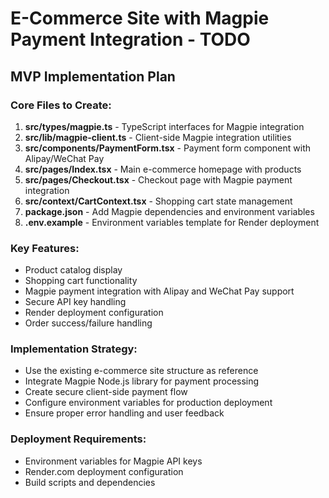 # E-Commerce Site with Magpie Payment Integration - TODO

## MVP Implementation Plan

### Core Files to Create:
1. **src/types/magpie.ts** - TypeScript interfaces for Magpie integration
2. **src/lib/magpie-client.ts** - Client-side Magpie integration utilities
3. **src/components/PaymentForm.tsx** - Payment form component with Alipay/WeChat Pay
4. **src/pages/Index.tsx** - Main e-commerce homepage with products
5. **src/pages/Checkout.tsx** - Checkout page with Magpie payment integration
6. **src/context/CartContext.tsx** - Shopping cart state management
7. **package.json** - Add Magpie dependencies and environment variables
8. **.env.example** - Environment variables template for Render deployment

### Key Features:
- Product catalog display
- Shopping cart functionality
- Magpie payment integration with Alipay and WeChat Pay support
- Secure API key handling
- Render deployment configuration
- Order success/failure handling

### Implementation Strategy:
- Use the existing e-commerce site structure as reference
- Integrate Magpie Node.js library for payment processing
- Create secure client-side payment flow
- Configure environment variables for production deployment
- Ensure proper error handling and user feedback

### Deployment Requirements:
- Environment variables for Magpie API keys
- Render.com deployment configuration
- Build scripts and dependencies